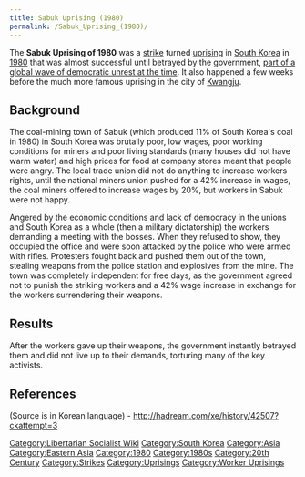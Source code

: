 ```yaml
---
title: Sabuk Uprising (1980)
permalink: /Sabuk_Uprising_(1980)/
---
```


The **Sabuk Uprising of 1980** was a
[strike](List_of_Strikes.md "wikilink") turned
[uprising](List_of_Revolutions.md "wikilink") in [South
Korea](South_Korea.md "wikilink") in
[1980](Timeline_of_Libertarian_Socialism_in_Eastern_Asia.md "wikilink")
that was almost successful until betrayed by the government, [part of a
global wave of democratic unrest at the
time](Revolutions_of_1979_-_1985.md "wikilink"). It also happened a few
weeks before the much more famous uprising in the city of
[Kwangju](Gwangju_Uprising_(1980).md "wikilink").

## Background

The coal-mining town of Sabuk (which produced 11% of South Korea's coal
in 1980) in South Korea was brutally poor, low wages, poor working
conditions for miners and poor living standards (many houses did not
have warm water) and high prices for food at company stores meant that
people were angry. The local trade union did not do anything to increase
workers rights, until the national miners union pushed for a 42%
increase in wages, the coal miners offered to increase wages by 20%, but
workers in Sabuk were not happy.

Angered by the economic conditions and lack of democracy in the unions
and South Korea as a whole (then a military dictatorship) the workers
demanding a meeting with the bosses. When they refused to show, they
occupied the office and were soon attacked by the police who were armed
with rifles. Protesters fought back and pushed them out of the town,
stealing weapons from the police station and explosives from the mine.
The town was completely independent for free days, as the government
agreed not to punish the striking workers and a 42% wage increase in
exchange for the workers surrendering their weapons.

## Results

After the workers gave up their weapons, the government instantly
betrayed them and did not live up to their demands, torturing many of
the key activists.

## References

(Source is in Korean language) -
<http://hadream.com/xe/history/42507?ckattempt=3>

[Category:Libertarian Socialist
Wiki](Category:Libertarian_Socialist_Wiki.md "wikilink") [Category:South
Korea](Category:South_Korea.md "wikilink")
[Category:Asia](Category:Asia.md "wikilink") [Category:Eastern
Asia](Category:Eastern_Asia.md "wikilink")
[Category:1980](Category:1980.md "wikilink")
[Category:1980s](Category:1980s.md "wikilink") [Category:20th
Century](Category:20th_Century.md "wikilink")
[Category:Strikes](Category:Strikes.md "wikilink")
[Category:Uprisings](Category:Uprisings.md "wikilink") [Category:Worker
Uprisings](Category:Worker_Uprisings.md "wikilink")